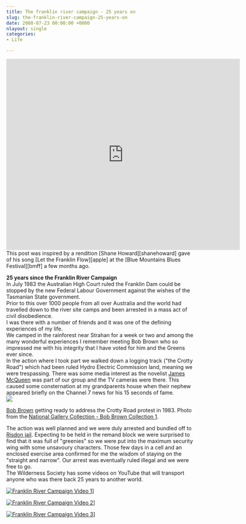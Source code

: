 ```yaml
---
title: The franklin river campaign - 25 years on
slug: the-franklin-river-campaign-25-years-on
date: 2008-07-23 00:00:00 +0000
nlayout: single
categories: 
- Life

---
```


<iframe width="621" height="509" src="https://www.youtube.com/embed/jyU7KxVBGP8?list=RDjyU7KxVBGP8" title="YouTube video player" frameborder="0" allow="accelerometer; autoplay; clipboard-write; encrypted-media; gyroscope; picture-in-picture" allowfullscreen></iframe>
This post was inspired by a rendition [Shane Howard][shanehoward] gave of his song [Let the Franklin Flow][apple] at the [Blue Mountains Blues Festival][bmff] a few months ago. 

<!--read_more-->

**25 years since the Franklin River Campaign**  
In July 1983 the Australian High Court ruled the Franklin Dam could be stopped by the new Federal Labour Government against the wishes of the Tasmanian State government.  
Prior to this over 1000 people from all over Australia and the world had travelled down to the river site camps and been arrested in a mass act of civil disobedience.  
I was there with a number of friends and it was one of the defining experiences of my life.  
We camped in the rainforest near Strahan for a week or two and among the many wonderful experiences I remember meeting Bob Brown who so impressed me with his integrity that I have voted for him and the Greens ever since.  
In the action where I took part we walked down a logging track ("the Crotty Road") which had been ruled Hydro Electric Commission land, meaning we were trespassing. There was some media interest as the novelist [James McQueen][middlemiss] was part of our group and the TV cameras were there. This caused some consternation at my grandparents house when their nephew appeared briefly on the Channel 7 news for his 15 seconds of fame.  
![][williampickup]

[Bob Brown][wikipedia] getting ready to address the Crotty Road protest in 1983. Photo from the [National Gallery Collection - Bob Brown Collection 1][nma].  
  
The action was well planned and we were duly arrested and bundled off to [Risdon jail][wikipedia 2]. Expecting to be held in the remand block we were surprised to find that it was full of "greenies" so we were put into the maximum security wing with some unsavoury characters. Those few days in a cell and an enclosed exercise area confirmed for me the wisdom of staying on the "straight and narrow". Our arrest was eventually ruled illegal and we were free to go.  
The Wilderness Society has some videos on YouTube that will transport anyone who was there back 25 years to another world.

[![Franklin River Campaign Video 1][youtube]][youtube 2]]

[![Franklin River Campaign Video 2][youtube 3]][youtube 4]]

[![Franklin River Campaign Video 3][youtube 5]][youtube 6]]


[apple]: https://itunes.apple.com/us/album/let-the-franklin-flow/id562836000?i=562836006&amp;uo=4 "Let The Franklin Flow"
[bmff]: http://www.bmff.org.au/
[middlemiss]: http://www.middlemiss.org/lit/authors/mcqueenj.html
[nma]: http://www.nma.gov.au/collections-search/display?irn=135579
[shanehoward]: http://www.shanehoward.com.au "Shane Howard"
[wikipedia]: http://en.wikipedia.org/wiki/Bob_Brown
[wikipedia 2]: http://en.wikipedia.org/wiki/Risdon_Prison_Complex "Risdon Jail"
[williampickup]: /assets/images/2014/01/8081953951.jpg
[youtube]: http://img.youtube.com/vi/1JHvADKUCwk/0.jpg
[youtube 2]: http://www.youtube.com/watch?v=1JHvADKUCwk
[youtube 3]: http://img.youtube.com/vi/rGpy8_v3tmI/0.jpg
[youtube 4]: http://www.youtube.com/watch?v=rGpy8_v3tmI
[youtube 5]: http://img.youtube.com/vi/HhCGFHkzifQ/0.jpg
[youtube 6]: http://www.youtube.com/watch?v=HhCGFHkzifQ
